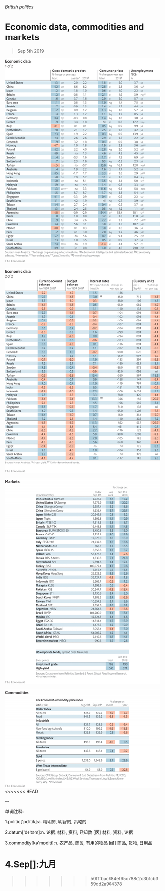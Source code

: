 ###### British politics

# Economic data, commodities and markets 

> Sep 5th 2019 

![image](images/20190907_int101.png) 

![image](images/20190907_int102.png) 

![image](images/20190907_int201.png) 

![image](images/20190907_int401.png) 
<<<<<<< HEAD

-- 

 单词注释:

1.politic['pɒlitik]:a. 精明的, 明智的, 策略的 

2.datum['deitәm]:n. 论据, 材料, 资料, 已知数 [医] 材料, 资料, 论据 

3.commodity[kә'mɒditi]:n. 农产品, 商品, 有用的物品 [经] 商品, 货物, 日用品 

4.Sep[]:九月 
=======
>>>>>>> 50f1fbac684ef65c788c2c3b1cb359dd2a904378

